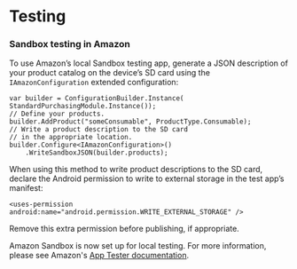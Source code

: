 # Testing

### Sandbox testing in Amazon

To use Amazon’s local Sandbox testing app, generate a JSON description of your product catalog on the device’s SD card using the `IAmazonConfiguration` extended configuration:

````
var builder = ConfigurationBuilder.Instance(
StandardPurchasingModule.Instance());
// Define your products.
builder.AddProduct("someConsumable", ProductType.Consumable);
// Write a product description to the SD card
// in the appropriate location.
builder.Configure<IAmazonConfiguration>()
    .WriteSandboxJSON(builder.products);
````

When using this method to write product descriptions to the SD card, declare the Android permission to write to external storage in the test app’s manifest:

````
<uses-permission android:name="android.permission.WRITE_EXTERNAL_STORAGE" />
````

Remove this extra permission before publishing, if appropriate.

Amazon Sandbox is now set up for local testing. For more information, please see Amazon's [App Tester documentation](https://developer.amazon.com/public/apis/earn/in-app-purchasing/docs-v2/installing-and-configuring-app-tester).
